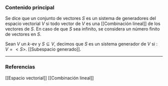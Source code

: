 ### Contenido principal

Se dice que un conjunto de vectores $S$ es un sistema de generadores del espacio vectorial $V$ si todo vector de $V$ es una [[Combinación lineal]] de los vectores de $S$. En caso de que $S$ sea infinito, se considera un número finito de vectores en $S$.

Sean $V$ un $k$-ev y $S \subseteq V$, decimos que $S$ es un sistema generador de $V$ si : $V = <S>$. [[Subespacio generado]].


--- 
### Referencias
[[Espacio vectorial]]
[[Combinación lineal]]